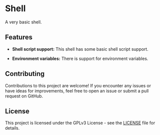 # Shell

A very basic shell.

## Features

- **Shell script support:** This shell has some basic shell script support.

- **Environment variables:** There is support for environment variables.

## Contributing

Contributions to this project are welcome! If you encounter any issues or have ideas for improvements, feel free to open an issue or submit a pull request on GitHub.

## License

This project is licensed under the GPLv3 License - see the [LICENSE](LICENSE) file for details.